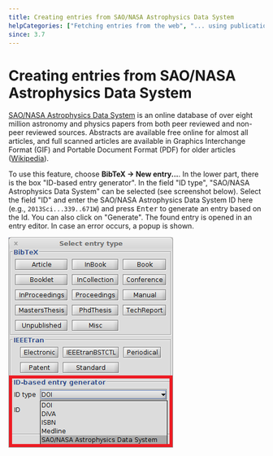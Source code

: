 ```yaml
---
title: Creating entries from SAO/NASA Astrophysics Data System
helpCategories: ["Fetching entries from the web", "... using publication identifiers"]
since: 3.7
---
```


# Creating entries from SAO/NASA Astrophysics Data System


[SAO/NASA Astrophysics Data System](http://www.adsabs.harvard.edu/) is an online database of over eight million astronomy and physics papers from both peer reviewed and non-peer reviewed sources.
Abstracts are available free online for almost all articles, and full scanned articles are available in Graphics Interchange Format (GIF) and Portable Document Format (PDF) for older articles ([Wikipedia](https://en.wikipedia.org/wiki/Astrophysics_Data_System)).

To use this feature, choose **BibTeX → New entry...**.
In the lower part, there is the box "ID-based entry generator".
In the field "ID type", "SAO/NASA Astrophysics Data System" can be selected (see screenshot below).
Select the field "ID" and enter the SAO/NASA Astrophysics Data System ID here (e.g., `2013Sci...339..671W`) and press <kbd>Enter</kbd> to generate an entry based on the Id.
You can also click on "Generate".
The found entry is opened in an entry editor.
In case an error occurs, a popup is shown.

![Screenshot of new entry dialog](./images/NewEntryChooseType-IDGeneratorHighlighted-ADS.png)

